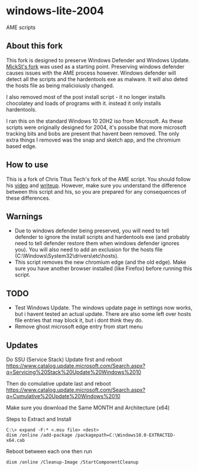 # windows-lite-2004
 AME scripts

## About this fork
This fork is designed to preserve Windows Defender and Windows Update. [MickSt's fork](https://github.com/MickSt/windows-lite-2004) was used as a starting point. Preserving windows defender causes issues with the AME process however. Windows defender will detect all the scripts and the hardentools exe as malware. It will also deted the hosts file as being malicioiusly changed.

I also removed most of the post install script - it no longer installs chocolatey and loads of programs with it. instead it only installs hardentools.

I ran this on the standard Windows 10 20H2 iso from Microsoft. As these scripts were originally designed for 2004, it's possibe that more microsoft tracking bits and bobs are present that havent been removed. The only extra things I removed was the snap and sketch app, and the chromium based edge.

## How to use
This is a fork of Chris Titus Tech's fork of the AME script. You should follow his [video](https://youtu.be/TlMqdSiGcOg) and [writeup](https://christitus.com/windows-10-optimization-guide/). However, make sure you understand the difference between this script and his, so you are prepared for any consequences of these differences.

## Warnings
* Due to windows defender being preserved, you will need to tell defender to ignore the install scripts and hardentools exe (and probably need to tell defender restore them when windows defender ignores you). You will also need to add an exclusion for the hosts file (C:\Windows\System32\drivers\etc\hosts).
* This script removes the new chromium edge (and the old edge). Make sure you have another browser installed (like Firefox) before running this script. 

## TODO
* Test Windows Update. The windows update page in settings now works, but i havent tested an actual update. There are also some left over hosts file entries that may block it, but i dont think they do.
* Remove ghost microsoft edge entry from start menu

## Updates
Do SSU (Service Stack) Update first and reboot
https://www.catalog.update.microsoft.com/Search.aspx?q=Servicing%20Stack%20Update%20Windows%2010

Then do comulative update last and reboot
https://www.catalog.update.microsoft.com/Search.aspx?q=Cumulative%20Update%20Windows%2010

Make sure you download the Same MONTH and Architecture (x64)

Steps to Extract and Install
```
C:\> expand -F:* <.msu file> <dest>
dism /online /add-package /packagepath=C:\Windows10.0-EXTRACTED-x64.cab
```

Reboot between each one then run
```
dism /online /Cleanup-Image /StartComponentCleanup
```
